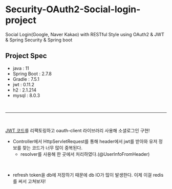 # Security-OAuth2-Social-login-project
Social Login(Google, Naver Kakao) with RESTful Style using OAuth2 & JWT & Spring Security & Spring boot


## Project Spec
- java : 11
- Spring Boot : 2.7.8
- Gradle : 7.5.1
- jwt : 0.11.2
- h2 : 2.1.214
- mysql : 8.0.3


<br>
<hr>
<br>

[JWT 코드](https://github.com/OOOIOOOIO/Security-JWT-login-project)를 리팩토링하고 oauth-client 라이브러리 사용해 소셜로그인 구현!

- Controller에서 HttpServletRequest를 통해 header에서 jwt를 받아와 유저 정보를 찾는 코드가 너무 많이 중복된다. 
  - resolver를 사용해 한 곳에서 처리하였다.(@UserInfoFromHeader)



<br>

- refresh token을 db에 저장하기 때문에 db IO가 많이 발생한다. 이제 이걸 redis를 써서 고쳐보자!
